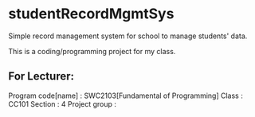 # studentRecordMgmtSys

Simple record management system for school to manage students' data.

This is a coding/programming project for my class.

## For Lecturer:
Program code[name] : SWC2103[Fundamental of Programming]
Class : CC101
Section : 4
Project group :
